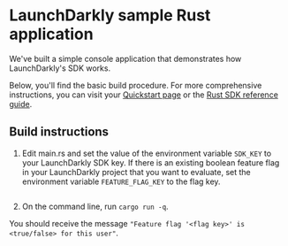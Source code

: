 # LaunchDarkly sample Rust application

We've built a simple console application that demonstrates how LaunchDarkly's SDK works.

Below, you'll find the basic build procedure. For more comprehensive instructions, you can visit your [Quickstart page](https://app.launchdarkly.com/quickstart#/) or the [Rust SDK reference guide](https://docs.launchdarkly.com/sdk/server-side/rust).

## Build instructions

1. Edit main.rs and set the value of the environment variable `SDK_KEY` to your LaunchDarkly SDK key. If there is an existing boolean feature flag in your LaunchDarkly project that you want to evaluate, set the environment variable `FEATURE_FLAG_KEY` to the flag key.

```

```

2. On the command line, run `cargo run -q`.

You should receive the message `"Feature flag '<flag key>' is <true/false> for this user"`.
